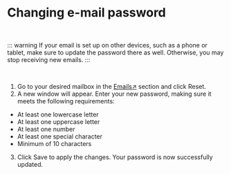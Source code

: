 # Changing e-mail password

<br>

::: warning
If your email is set up on other devices, such as a phone or tablet, make sure to update the password there as well. Otherwise, you may stop receiving new emails.
:::

<br>


1. Go to your desired mailbox in the [Emails↗](https://cloud.envision.nl/emails) section and click Reset.
2. A new window will appear. Enter your new password, making sure it meets the following requirements:

- At least one lowercase letter
- At least one uppercase letter
- At least one number
- At least one special character
- Minimum of 10 characters
  
3. Click Save to apply the changes. Your password is now successfully updated.


